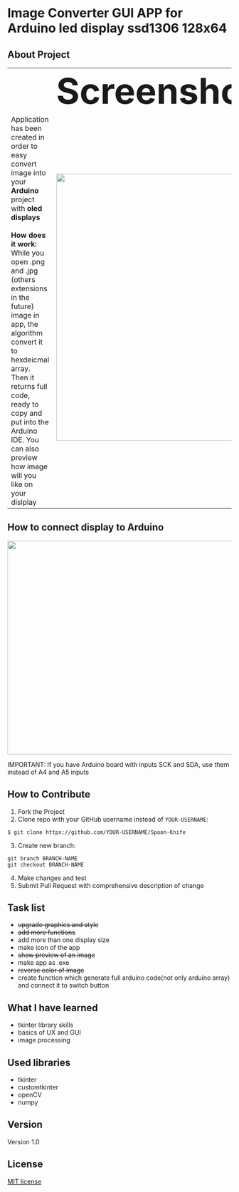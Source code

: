 # Image Converter GUI APP for Arduino led display ssd1306 128x64
## About Project
<table border="0">
 <tr>
    <td></td>
    <td><b style="font-size:80px"> Screenshots</b></td>
 </tr>
 <tr>
    <td>
    Application has been created in order to easy convert image into your <strong>Arduino</strong> project with <strong>oled displays</strong>
    <strong><br><br>How does it work:</strong><br> 
    While you open .png and .jpg (others extensions in the future) image in app, the algorithm convert it to hexdeicmal array. Then it             returns full     code, ready to copy and put into the Arduino IDE. You can also preview how image will you like on your dislplay
    </td>
    <td>
      <img src="https://user-images.githubusercontent.com/123249470/232137289-ff2707a7-a4bf-4e55-88a5-a469f54c3c3d.gif" width="440" height="600">
</p></td>
 </tr>
</table>

## How to connect display to Arduino
<p align="center">
<img src="https://user-images.githubusercontent.com/123249470/233432819-97b593ab-d380-4945-85ab-543dbb49921b.png" width="620" height="480">
</p>
IMPORTANT: If you have Arduino board with inputs SCK and SDA, use them instead of A4 and A5 inputs

## How to Contribute
1. Fork the Project
2. Clone repo with your GitHub username instead of ```YOUR-USERNAME```:<br>
```
$ git clone https://github.com/YOUR-USERNAME/Spoon-Knife 
```
3. Create new branch:<br>
```
git branch BRANCH-NAME 
git checkout BRANCH-NAME
```
4. Make changes and test<br>
5. Submit Pull Request with comprehensive description of change

## Task list
* <del> upgrade graphics and style </del><br>
* <del> add more functions </del><br>
* add more than one display size<br>
* make icon of the app<br>
* <del> show preview of an image </del> <br>
* make app as .exe <br>
* <del> reverse color of image </del><br>
* create function which generate full arduino code(not only arduino array) and connect it to switch button
## What I have learned
*	tkinter library skills 
*	basics of UX and GUI
*	image processing 
## Used libraries
* tkinter 
* customtkinter
* openCV
* numpy
## Version
Version 1.0
## License 
[MIT license](LICENSE)
